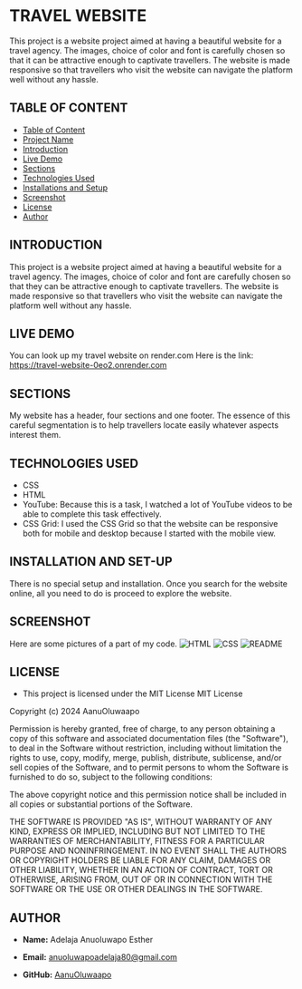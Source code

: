 # TRAVEL WEBSITE
This project is a website project aimed at having a beautiful website for a travel agency. The images, choice of color and font is carefully chosen so that it can be attractive enough to captivate travellers. The website is made responsive so that travellers who visit the website can navigate the platform well without any hassle.
## TABLE OF CONTENT
- [Table of Content](#table-of-content)
- [Project Name](#travel-website)
- [Introduction](#introduction)
- [Live Demo](#live-demo)
- [Sections](#sections)
- [Technologies Used](#technologies-used)
- [Installations and Setup](#installation-and-set-up)
- [Screenshot](#screenshot)
- [License](#license)
- [Author](#author)

## INTRODUCTION
This project is a website project aimed at having a beautiful website for a travel agency. The images, choice of color and font are carefully chosen so that they can be attractive enough to captivate travellers. The website is made responsive so that travellers who visit the website can navigate the platform well without any hassle.

## LIVE DEMO 
You can look up my travel website on render.com Here is the link: https://travel-website-0eo2.onrender.com 

## SECTIONS
My website has a header, four sections and one footer. The essence of this careful segmentation is to help travellers locate easily whatever aspects interest them.

## TECHNOLOGIES USED 
- CSS
- HTML
- YouTube: Because this is a task, I watched a lot of YouTube videos to be able to complete this task effectively.
- CSS Grid: I used the CSS Grid so that the website can be responsive both for mobile and desktop because I started with the mobile view.

## INSTALLATION AND SET-UP 
There is no special setup and installation. Once you search for the website online, all you need to do is proceed to explore the website.

## SCREENSHOT
Here are some pictures of a part of my code. 
![HTML](https://github.com/user-attachments/assets/4cafc530-5b63-4dff-b5c3-32733a69306a)
![CSS](https://github.com/user-attachments/assets/0b197307-3b31-4bb4-9342-7e42b8b8ce9d)
![README](https://github.com/user-attachments/assets/7d4cbfae-25a7-435a-9239-40c2a6a7301a)

## LICENSE
- This project is licensed under the MIT License
  MIT License

Copyright (c) 2024 AanuOluwaapo

Permission is hereby granted, free of charge, to any person obtaining a copy
of this software and associated documentation files (the "Software"), to deal
in the Software without restriction, including without limitation the rights
to use, copy, modify, merge, publish, distribute, sublicense, and/or sell
copies of the Software, and to permit persons to whom the Software is
furnished to do so, subject to the following conditions:

The above copyright notice and this permission notice shall be included in all
copies or substantial portions of the Software.

THE SOFTWARE IS PROVIDED "AS IS", WITHOUT WARRANTY OF ANY KIND, EXPRESS OR
IMPLIED, INCLUDING BUT NOT LIMITED TO THE WARRANTIES OF MERCHANTABILITY,
FITNESS FOR A PARTICULAR PURPOSE AND NONINFRINGEMENT. IN NO EVENT SHALL THE
AUTHORS OR COPYRIGHT HOLDERS BE LIABLE FOR ANY CLAIM, DAMAGES OR OTHER
LIABILITY, WHETHER IN AN ACTION OF CONTRACT, TORT OR OTHERWISE, ARISING FROM,
OUT OF OR IN CONNECTION WITH THE SOFTWARE OR THE USE OR OTHER DEALINGS IN THE
SOFTWARE.

## AUTHOR 
- **Name:** Adelaja Anuoluwapo Esther 

- **Email:** anuoluwapoadelaja80@gmail.com

- **GitHub:** [AanuOluwaapo](https://github.com/AanuOluwaapo)


